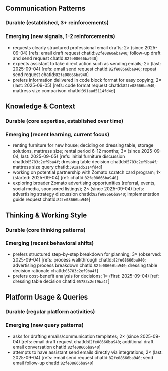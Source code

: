 ## Communication Patterns
### Durable (established, 3+ reinforcements)

### Emerging (new signals, 1-2 reinforcements)
- requests clearly structured professional email drafts; 2× (since 2025-09-04) [refs: email draft request chatId:`82fe08666ba940`; follow-up draft and send request chatId:`82fe08666ba940`]
- expects assistant to take direct action such as sending emails; 2× (last: 2025-09-04) [refs: email send request chatId:`82fe08666ba940`; repeat send request chatId:`82fe08666ba940`]
- prefers information delivered in code block format for easy copying; 2× (last: 2025-09-05) [refs: code format request chatId:`82fe08666ba940`; mattress size comparison chatId:`391aad5114fd4d`]

## Knowledge & Context
### Durable (core expertise, established over time)

### Emerging (recent learning, current focus)  
- renting furniture for new house; deciding on dressing table, storage solutions, mattress size; rental period 6-12 months; 3× (since 2025-09-04, last: 2025-09-05) [refs: initial furniture discussion chatId:`05783c2ef9ba4f`; dressing table decision chatId:`05783c2ef9ba4f`; mattress size query chatId:`391aad5114fd4d`]
- working on potential partnership with Zomato scratch card program; 1× (started: 2025-09-04) [ref: chatId:`82fe08666ba940`]
- exploring broader Zomato advertising opportunities (referral, events, social media, sponsored listings); 2× (since 2025-09-04) [refs: advertising strategy discussion chatId:`82fe08666ba940`; implementation guide request chatId:`82fe08666ba940`]

## Thinking & Working Style
### Durable (core thinking patterns)

### Emerging (recent behavioral shifts)
- prefers structured step-by-step breakdown for planning; 3× (observed: 2025-09-04) [refs: process walkthrough chatId:`82fe08666ba940`; advertising process breakdown chatId:`82fe08666ba940`; dressing table decision rationale chatId:`05783c2ef9ba4f`]
- prefers cost-benefit analysis for decisions; 1× (first: 2025-09-04) [ref: dressing table decision chatId:`05783c2ef9ba4f`]

## Platform Usage & Queries
### Durable (regular platform activities)

### Emerging (new query patterns)
- asks for drafting emails/communication templates; 2× (since 2025-09-04) [refs: email draft request chatId:`82fe08666ba940`; additional draft email conversation chatId:`82fe08666ba940`]
- attempts to have assistant send emails directly via integrations; 2× (last: 2025-09-04) [refs: email send request chatId:`82fe08666ba940`; send email follow-up chatId:`82fe08666ba940`]